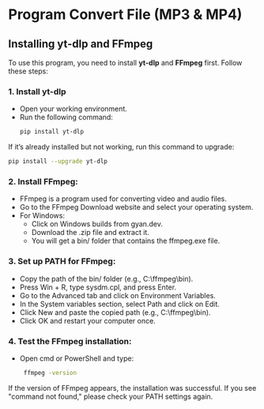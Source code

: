 # Program Convert File (MP3 & MP4)

## **Installing yt-dlp and FFmpeg**

To use this program, you need to install **yt-dlp** and **FFmpeg** first. Follow these steps:

### 1. **Install yt-dlp**
- Open your working environment.
- Run the following command:
  ```bash
  pip install yt-dlp
  ```

If it’s already installed but not working, run this command to upgrade:

  ```bash
  pip install --upgrade yt-dlp
  ```
### 2. **Install FFmpeg:**

 - FFmpeg is a program used for converting video and audio files.
 - Go to the FFmpeg Download website and select your operating system.
 - For Windows:
    - Click on Windows builds from gyan.dev.
    - Download the .zip file and extract it.
    - You will get a bin/ folder that contains the ffmpeg.exe file.

### 3. **Set up PATH for FFmpeg:**

 - Copy the path of the bin/ folder (e.g., C:\ffmpeg\bin).
 - Press Win + R, type sysdm.cpl, and press Enter.
 - Go to the Advanced tab and click on Environment Variables.
 - In the System variables section, select Path and click on Edit.
 - Click New and paste the copied path (e.g., C:\ffmpeg\bin).
 - Click OK and restart your computer once.

### 4. **Test the FFmpeg installation:**

 - Open cmd or PowerShell and type:
   ```bash
    ffmpeg -version
    ```

If the version of FFmpeg appears, the installation was successful.
If you see "command not found," please check your PATH settings again.
